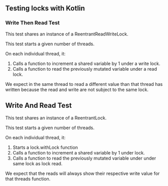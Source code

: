 ## Testing locks with Kotlin

### Write Then Read Test
This test shares an instance of a ReentrantReadWriteLock.

This test starts a given number of threads.

On each individual thread, it:
 1. Calls a function to increment a shared variable by 1 under a write lock.
 2. Calls a function to read the previously mutated variable under a read lock.
 
 We expect in the same thread to read a different value than that thread has written because the read and write are not subject to the same lock.
 
 ## Write And Read Test
 
This test shares an instance of a ReentrantLock.

This test starts a given number of threads.

On each individual thread, it:
1. Starts a lock.withLock function
2. Calls a function to increment a shared variable by 1 under lock.
3. Calls a function to read the previously mutated variable under under same lock as lock read.
 
 We expect that the reads will always show their respective write value for that threads function. 
 

